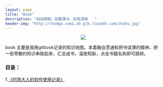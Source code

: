 ```yaml
---
layout: page
title: "Book"
description: "战战兢兢，如履薄冰，如临深渊   "
header-img: "http://7xs8go.com1.z0.glb.clouddn.com/zhihu.jpg"
---
```



<center>
    <p><img src="http://7xs8go.com1.z0.glb.clouddn.com/bigxiang.png" align="center"></p>
</center>
book 主要是我用gitbook记录的知识地图。本着融会贯通和把书读薄的精神，把一些零散的知识串联起来，汇总成书，温故知新，点击书籍名称即可跳转。

### 目录：

1.[《时雨大人的软件使用记录》](/gbook/app)



